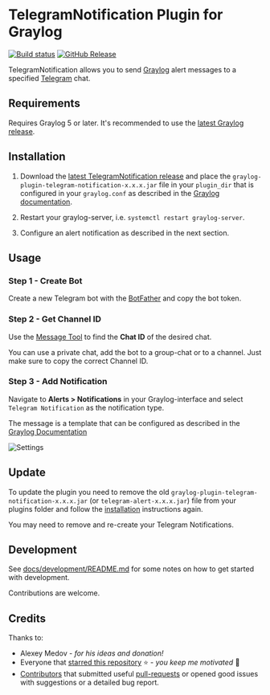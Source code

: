 # TelegramNotification Plugin for Graylog

[![Build status](https://github.com/irgendwr/TelegramAlert/workflows/build/badge.svg)](https://github.com/irgendwr/TelegramAlert/actions?query=workflow%3Abuild)
[![GitHub Release](https://img.shields.io/github/release/irgendwr/TelegramAlert.svg)](https://github.com/irgendwr/TelegramAlert/releases)

TelegramNotification allows you to send [Graylog](https://www.graylog.org) alert messages to a specified [Telegram](https://telegram.org) chat.

## Requirements

Requires Graylog 5 or later. It's recommended to use the [latest Graylog release](https://www.graylog.org/products/latestversion).

## Installation

1. Download the [latest TelegramNotification release](https://github.com/irgendwr/TelegramAlert/releases/latest)
and place the `graylog-plugin-telegram-notification-x.x.x.jar` file in your `plugin_dir` that is configured in your `graylog.conf`
as described in the [Graylog documentation](https://go2docs.graylog.org/5-0/what_more_can_graylog_do_for_me/plugins.html?tocpath=What%20More%20Can%20Graylog%20Do%20for%20Me%253F%7CPlugins%7C_____0#InstallingandLoadingPlugins).

2. Restart your graylog-server, i.e. `systemctl restart graylog-server`.

3. Configure an alert notification as described in the next section.

## Usage

### Step 1 - Create Bot

Create a new Telegram bot with the [BotFather](https://t.me/BotFather) and copy the bot token.

### Step 2 - Get Channel ID

Use the [Message Tool](https://irgendwr.github.io/TelegramAlert/message-tool) to find the **Chat ID** of the desired chat.

You can use a private chat, add the bot to a group-chat or to a channel. Just make sure to copy the correct Channel ID.

### Step 3 - Add Notification

Navigate to **Alerts > Notifications** in your Graylog-interface and select `Telegram Notification` as the notification type.

The message is a template that can be configured as described in the [Graylog Documentation](https://go2docs.graylog.org/5-0/interacting_with_your_log_data/notifications.html?tocpath=Interacting%20with%20Your%20Log%20Data%7CAlerts%20and%20Notifications%7CNotifications%7C_____0#EmailAlertNotification)

![Settings](https://raw.githubusercontent.com/irgendwr/TelegramAlert/master/screenshots/settings.png)

## Update

To update the plugin you need to remove the old `graylog-plugin-telegram-notification-x.x.x.jar` (or `telegram-alert-x.x.x.jar`) file from your plugins folder and follow the [installation](#Installation) instructions again.

You may need to remove and re-create your Telegram Notifications.

## Development

See [docs/development/README.md](docs/development/README.md) for some notes on how to get started with development.

Contributions are welcome.

## Credits

Thanks to:

- Alexey Medov - *for his ideas and donation!*
- Everyone that [starred this repository](https://github.com/irgendwr/TelegramAlert/stargazers) ⭐️ - *you keep me motivated* 🙂
- [Contributors](https://github.com/irgendwr/TelegramAlert/graphs/contributors) that submitted useful [pull-requests](https://github.com/irgendwr/TelegramAlert/pulls?utf8=%E2%9C%93&q=is%3Apr+is%3Aclosed+is%3Amerged) or opened good issues with suggestions or a detailed bug report.
